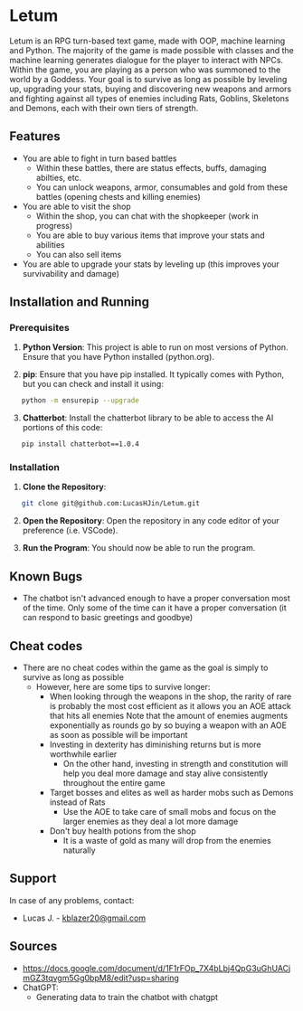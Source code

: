 # Letum
Letum is an RPG turn-based text game, made with OOP, machine learning and Python. The majority of the game is made possible with classes and the machine learning generates dialogue for the player to interact with NPCs. Within the game, you are playing as a person who was summoned to the world by a Goddess. Your goal is to survive as long as possible by leveling up, upgrading your stats, buying and discovering new weapons and armors and fighting against all types of enemies including Rats, Goblins, Skeletons and Demons, each with their own tiers of strength.

## Features
- You are able to fight in turn based battles
   - Within these battles, there are status effects, buffs, damaging abilties, etc.
   - You can unlock weapons, armor, consumables and gold from these battles (opening chests and killing enemies)
- You are able to visit the shop
   - Within the shop, you can chat with the shopkeeper (work in progress)
   - You are able to buy various items that improve your stats and abilities
   - You can also sell items
- You are able to upgrade your stats by leveling up (this improves your survivability and damage)

## Installation and Running
### Prerequisites
1. **Python Version**: This project is able to run on most versions of Python. Ensure that you have Python installed (python.org).

2. **pip**: Ensure that you have pip installed. It typically comes with Python, but you can check and install it using:
```sh
   python -m ensurepip --upgrade
```

3. **Chatterbot**: Install the chatterbot library to be able to access the AI portions of this code:
```sh
   pip install chatterbot==1.0.4
```

### Installation
1. **Clone the Repository**:
```sh
   git clone git@github.com:LucasHJin/Letum.git
```

2. **Open the Repository**: Open the repository in any code editor of your preference (i.e. VSCode).

3. **Run the Program**: You should now be able to run the program.

## Known Bugs
- The chatbot isn't advanced enough to have a proper conversation most of the time. Only some of the time can it have a proper conversation (it can respond to basic greetings and goodbye)

## Cheat codes
- There are no cheat codes within the game as the goal is simply to survive as long as possible
   - However, here are some tips to survive longer:
      - When looking through the weapons in the shop, the rarity of rare is probably the most cost efficient as it allows you an AOE attack that hits all enemies
         Note that the amount of enemies augments exponentially as rounds go by so buying a weapon with an AOE as soon as possible will be important
      - Investing in dexterity has diminishing returns but is more worthwhile earlier
         - On the other hand, investing in strength and constitution will help you deal more damage and stay alive consistently throughout the entire game
      - Target bosses and elites as well as harder mobs such as Demons instead of Rats
         - Use the AOE to take care of small mobs and focus on the larger enemies as they deal a lot more damage
      - Don't buy health potions from the shop
         - It is a waste of gold as many will drop from the enemies naturally

## Support
In case of any problems, contact:
- Lucas J. - kblazer20@gmail.com

## Sources
- https://docs.google.com/document/d/1F1rFOp_7X4bLbj4QpG3uGhUACjmGZ3tqvgm5Gg0bpM8/edit?usp=sharing
- ChatGPT:
   - Generating data to train the chatbot with chatgpt